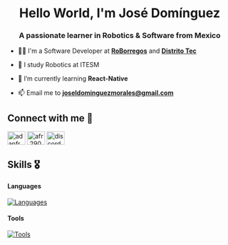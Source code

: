 <h1 align="center">Hello World, I'm José Domínguez</h1>
<h3 align="center">A passionate learner in Robotics & Software from Mexico</h3>


- 🧑‍💻 I'm a  Software Developer at [**RoBorregos**](https://github.com/RoBorregos/) and  [**Distrito Tec**](https://futurociudades.tec.mx/es)

- 📖 I study Robotics at ITESM

- 🌱 I’m currently learning **React-Native**

- 📫 Email me to **joseldominguezmorales@gmail.com**
<!-- 
- 📄 Know about my experiences ([resume](link de resume en github))
 -->

<h2 align="left">Connect with me 🤝</h2>
<p align="left">
<a href="https://www.linkedin.com/in/jos%C3%A9-luis-dom%C3%ADnguez-morales/" target="blank"><img align="center" src="https://raw.githubusercontent.com/rahuldkjain/github-profile-readme-generator/master/src/images/icons/Social/linked-in-alt.svg" alt="adanfr" height="30" width="40" /></a>
<a href="https://www.instagram.com/joseldmzz/" target="blank"><img align="center" src="https://raw.githubusercontent.com/rahuldkjain/github-profile-readme-generator/master/src/images/icons/Social/instagram.svg" alt="afr.2903" height="30" width="40" /></a>
<a href="https://discordapp.com/users/571918945574191114" target="blank"><img align="center" src="https://raw.githubusercontent.com/rahuldkjain/github-profile-readme-generator/master/src/images/icons/Social/discord.svg" alt="discordapp.com/users/571918945574191114" height="30" width="40" /></a>
</p>

<h2>Skills 🎖️</h2>

#### Languages
[![Languages](https://skillicons.dev/icons?i=cpp,py,java,js,cs,c,matlab,mysql,php)](https://skillicons.dev)

#### Tools
[![Tools](https://skillicons.dev/icons?i=git,arduino,html,vscode,visualstudio,css,react)](https://skillicons.dev)


<!-- GitHub profile Stats -->
<!--
<h2>GitHub Stats 📊</h2>

[![trophy](https://github-profile-trophy.vercel.app/?username=afr2903&theme=dracula&rank=-D,-C,-?&margin-w=10)](https://github.com/ryo-ma/github-profile-trophy)

<picture>
  <source media="(prefers-color-scheme: dark)" srcset="https://github-readme-stats.vercel.app/api/top-langs?username=JLDominguezM&show_icons=true&locale=en&layout=compact&theme=onedark">
  <source media="(prefers-color-scheme: light)" srcset="https://github-readme-stats.vercel.app/api/top-langs?username=JLDominguezM&show_icons=true&locale=en&layout=compact">
  <img align="left" src="https://github-readme-stats.vercel.app/api/top-langs?username=JLDominguezM&show_icons=true&locale=en&layout=compact&theme=onedark" alt="JLDominguezM" />
</picture>

<picture>
  <source media="(prefers-color-scheme: dark)" srcset="https://github-readme-stats.vercel.app/api?username=JLDominguezM&show_icons=true&locale=en&theme=onedark">
  <source media="(prefers-color-scheme: light)" srcset="https://github-readme-stats.vercel.app/api?username=JLDominguezM&show_icons=true&locale=en">
  &nbsp;<img align="center" src="https://github-readme-stats.vercel.app/api?username=JLDominguezM&show_icons=true&locale=en&theme=onedark" alt="JLDominguezM" />
</picture>

<picture>
  <source media="(prefers-color-scheme: dark)" srcset="https://github-readme-streak-stats.herokuapp.com/?user=JLDominguezM&theme=onedark">
  <source media="(prefers-color-scheme: light)" srcset="https://github-readme-streak-stats.herokuapp.com/?user=JLDominguezM">
  <img align="center" src="https://github-readme-streak-stats.herokuapp.com/?user=afr2903&theme=onedark" alt="JLDominguezM" />
</picture>
 -->
